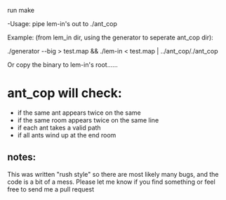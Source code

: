 run make

-Usage: pipe lem-in's out to ./ant_cop

Example: (from lem_in dir, using the generator to seperate ant_cop dir):

./generator --big > test.map && ./lem-in < test.map | ../ant_cop/./ant_cop

Or copy the binary to lem-in's root......

# ant_cop will check:
- if the same ant appears twice on the same
- if the same room appears twice on the same line
- if each ant takes a valid path
- if all ants wind up at the end room

## notes:
This was written "rush style" so there are most likely many bugs, and the code is a bit of a mess. Please let me know if you find something or feel free to send me a pull request